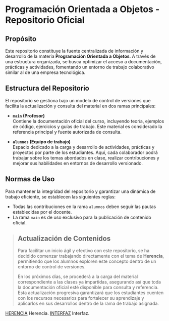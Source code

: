 # Programación Orientada a Objetos - Repositorio Oficial

## Propósito  
Este repositorio constituye la fuente centralizada de información y desarrollo de la materia **Programación Orientada a Objetos**. A través de una estructura organizada, se busca optimizar el acceso a documentación, prácticas y actividades, fomentando un entorno de trabajo colaborativo similar al de una empresa tecnológica.

## Estructura del Repositorio  
El repositorio se gestiona bajo un modelo de control de versiones que facilita la actualización y consulta del material en dos ramas principales:

- **`main` (Profesor)**  
  Contiene la documentación oficial del curso, incluyendo teoría, ejemplos de código, ejercicios y guías de trabajo. Este material es considerado la referencia principal y fuente autorizada de consulta.

- **`alumnos` (Equipo de trabajo)**  
  Espacio dedicado a la carga y desarrollo de actividades, prácticas y proyectos por parte de los estudiantes. Aquí, cada colaborador podrá trabajar sobre los temas abordados en clase, realizar contribuciones y mejorar sus habilidades en entornos de desarrollo versionado.

## Normas de Uso  
Para mantener la integridad del repositorio y garantizar una dinámica de trabajo eficiente, se establecen las siguientes reglas:  
- Todas las contribuciones en la rama `alumnos` deben seguir las pautas establecidas por el docente.  
- La rama `main` es de uso exclusivo para la publicación de contenido oficial.


>## Actualización de Contenidos  
>
>Para facilitar un inicio ágil y efectivo con este repositorio, se ha decidido comenzar trabajando directamente con el tema de **Herencia**, permitiendo que los alumnos exploren este concepto dentro de un entorno de control de versiones.  
>
>En los próximos días, se procederá a la carga del material correspondiente a las clases ya impartidas, asegurando así que toda la documentación oficial esté disponible para consulta y referencia. Esta actualización progresiva garantizará que los estudiantes cuenten con los recursos necesarios para fortalecer su aprendizaje y aplicarlos en sus desarrollos dentro de la rama de trabajo asignada.  
>
[HERENCIA](https://github.com/gerardorosales2222/POO/tree/main/02%20Herencia) Herencia.
[INTERFAZ](https://github.com/gerardorosales2222/POO/tree/main/03%20Interfaz) Interfaz.